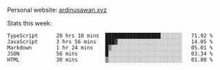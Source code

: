 Personal website: [ardinusawan.xyz](https://ardinusawan.xyz)

Stats this week:
<!--START_SECTION:waka-->

```text
TypeScript      20 hrs 10 mins  ██████████████████░░░░░░░   71.92 %
JavaScript      3 hrs 56 mins   ███▓░░░░░░░░░░░░░░░░░░░░░   14.05 %
Markdown        1 hr 24 mins    █▒░░░░░░░░░░░░░░░░░░░░░░░   05.01 %
JSON            56 mins         █░░░░░░░░░░░░░░░░░░░░░░░░   03.34 %
HTML            30 mins         ▒░░░░░░░░░░░░░░░░░░░░░░░░   01.80 %
```

<!--END_SECTION:waka-->
